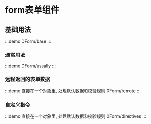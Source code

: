# form表单组件

## 基础用法

:::demo
OForm/base
:::

### 通常用法

:::demo
OForm/usually
:::

### 远程返回的表单数据

:::demo 直接在一个对象里, 处理默认数据和校验规则
OForm/remote
:::

### 自定义指令

:::demo 直接在一个对象里, 处理默认数据和校验规则
OForm/directives
:::
